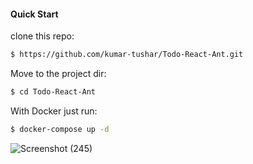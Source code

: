 #### Quick Start

clone this repo:

```sh
$ https://github.com/kumar-tushar/Todo-React-Ant.git
```

Move to the project dir:

```sh
$ cd Todo-React-Ant
```

With Docker just run:

```sh
$ docker-compose up -d
```

![Screenshot (245)](https://user-images.githubusercontent.com/56949668/230139759-4a5a34da-fd06-46d7-aeae-7707184561f8.png)
